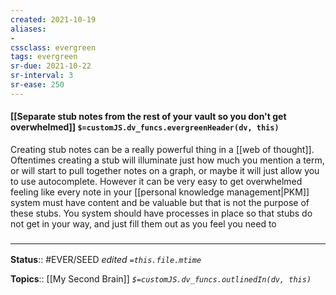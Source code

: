 ```yaml
---
created: 2021-10-19
aliases:
- 
cssclass: evergreen
tags: evergreen
sr-due: 2021-10-22
sr-interval: 3
sr-ease: 250
---
```

#### [[Separate stub notes from the rest of your vault so you don't get overwhelmed]] `$=customJS.dv_funcs.evergreenHeader(dv, this)`

Creating stub notes can be a really powerful thing in a [[web of thought]]. Oftentimes creating a stub will illuminate just how much you mention a term, or will start to pull together notes on a graph, or maybe it will just allow you to use autocomplete. However it can be very easy to get overwhelmed feeling like every note in your [[personal knowledge management|PKM]] system must have content and be valuable but that is not the purpose of these stubs. You system should have processes in place so that stubs do not get in your way, and just fill them out as you feel you need to

### <hr class="footnote"/>

**Status**:: #EVER/SEED
*edited `=this.file.mtime`*

**Topics**:: [[My Second Brain]]
*`$=customJS.dv_funcs.outlinedIn(dv, this)`*


